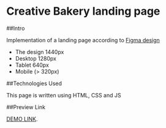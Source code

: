 # Creative Bakery landing page

##Intro

Implementation of a landing page according to [Figma design](https://www.figma.com/file/dY3izAm0Vspsmra4lQWQIP/Bakerlab-FE-students?node-id=0%3A1)

- The design 1440px
- Desktop 1280px
- Tablet 640px
- Mobile (> 320px)

##Technologies Used

This page is written using HTML, CSS and JS

##Preview Link

  [DEMO LINK](https://nurdanokcu.github.io/layout_creativeBakery/).





